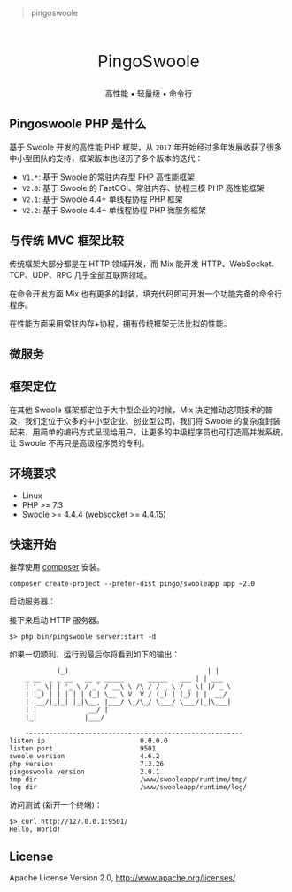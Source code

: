 > pingoswoole

<br>

<p align="center" style="font-size:30px">
  PingoSwoole
</p>

<p align="center">高性能 • 轻量级 • 命令行</p>

 

## Pingoswoole PHP 是什么

基于 Swoole 开发的高性能 PHP 框架，从 `2017` 年开始经过多年发展收获了很多中小型团队的支持，框架版本也经历了多个版本的迭代：

- `V1.*`: 基于 Swoole 的常驻内存型 PHP 高性能框架
- `V2.0`: 基于 Swoole 的 FastCGI、常驻内存、协程三模 PHP 高性能框架
- `V2.1`: 基于 Swoole 4.4+ 单线程协程 PHP 框架 
- `V2.2`: 基于 Swoole 4.4+ 单线程协程 PHP 微服务框架 

## 与传统 MVC 框架比较

传统框架大部分都是在 HTTP 领域开发，而 Mix 能开发 HTTP、WebSocket、TCP、UDP、RPC 几乎全部互联网领域。

在命令开发方面 Mix 也有更多的封装，填充代码即可开发一个功能完备的命令行程序。

在性能方面采用常驻内存+协程，拥有传统框架无法比拟的性能。 

## 微服务
 

## 框架定位

在其他 Swoole 框架都定位于大中型企业的时候，Mix 决定推动这项技术的普及，我们定位于众多的中小型企业、创业型公司，我们将 Swoole 的复杂度封装起来，用简单的编码方式呈现给用户，让更多的中级程序员也可打造高并发系统，让 Swoole 不再只是高级程序员的专利。
 
 
## 环境要求

* Linux
* PHP >= 7.3
* Swoole >= 4.4.4 (websocket >= 4.4.15)

## 快速开始

推荐使用 [composer](https://www.phpcomposer.com/) 安装。

```
composer create-project --prefer-dist pingo/swooleapp app ~2.0
```

启动服务器：

接下来启动 HTTP 服务器。

```
$> php bin/pingswoole server:start -d
```

如果一切顺利，运行到最后你将看到如下的输出：

```
            (_)                                   | |     
    _ __  _ _ __   __ _ _____      _____   ___ | | ___ 
    | '_ \| | '_ \ / _` / __\ \ /\ / / _ \ / _ \| |/ _ \
    | |_) | | | | | (_| \__ \ V  V / (_) | (_) | |  __/
    | .__/|_|_| |_|\__, |___/ \_/\_/ \___/ \___/|_|\___|
    | |             __/ |                               
    |_|            |___/        
                  
    -------------------------------------------------------
listen ip                        0.0.0.0   
listen port                      9501   
swoole version                   4.6.2   
php version                      7.3.26   
pingoswoole version              2.0.1   
tmp dir                          /www/swooleapp/runtime/tmp/   
log dir                          /www/swooleapp/runtime/log/ 
```

访问测试 (新开一个终端)：

```
$> curl http://127.0.0.1:9501/
Hello, World!
```

## License

Apache License Version 2.0, http://www.apache.org/licenses/
